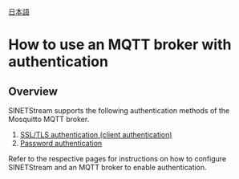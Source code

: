 <!--
Copyright (C) 2020 National Institute of Informatics

Licensed to the Apache Software Foundation (ASF) under one
or more contributor license agreements.  See the NOTICE file
distributed with this work for additional information
regarding copyright ownership.  The ASF licenses this file
to you under the Apache License, Version 2.0 (the
"License"); you may not use this file except in compliance
with the License.  You may obtain a copy of the License at

  http://www.apache.org/licenses/LICENSE-2.0

Unless required by applicable law or agreed to in writing,
software distributed under the License is distributed on an
"AS IS" BASIS, WITHOUT WARRANTIES OR CONDITIONS OF ANY
KIND, either express or implied.  See the License for the
specific language governing permissions and limitations
under the License.
-->

[日本語](mqtt-authentication.md)

# How to use an MQTT broker with authentication

## Overview

SINETStream supports the following authentication methods of the Mosquitto MQTT broker.

1. [SSL/TLS authentication (client authentication)](mqtt-authentication-ssl.en.md)
1. [Password authentication](mqtt-authentication-password.en.md)

Refer to the respective pages for instructions on how to configure SINETStream and an MQTT broker to enable authentication.
